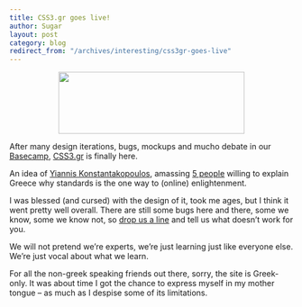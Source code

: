 ```yaml
---
title: CSS3.gr goes live!
author: Sugar
layout: post
category: blog
redirect_from: "/archives/interesting/css3gr-goes-live"
---
```

<p style="text-align: center;">
  <a href="http://css3.gr"><img class="size-full wp-image-540 aligncenter" title="css3" src="http://blog.sugarenia.com/wp-content/uploads/2008/09/css3.png" alt="" width="330" height="110" /></a>
</p>

After many design iterations, bugs, mockups and mucho debate in our [Basecamp][1], <a href="http://www.css3.gr" target="_blank">CSS3.gr</a> is finally here.

An idea of <a href="http://www.porcupine.gr" target="_blank">Yiannis Konstantakopoulos</a>, amassing <a href="http://css3.gr/about" target="_blank">5 people</a> willing to explain Greece why standards is the one way to (online) enlightenment.

I was blessed (and cursed) with the design of it, took me ages, but I think it went pretty well overall. There are still some bugs here and there, some we know, some we know not, so <a href="http://css3.gr/contact" target="_blank">drop us a line</a> and tell us what doesn&#8217;t work for you.

We will not pretend we&#8217;re experts, we&#8217;re just learning just like everyone else. We&#8217;re just vocal about what we learn.

For all the non-greek speaking friends out there, sorry, the site is Greek-only. It was about time I got the chance to express myself in my mother tongue &#8211; as much as I despise some of its limitations.

 [1]: http://www.basecamphq.com
